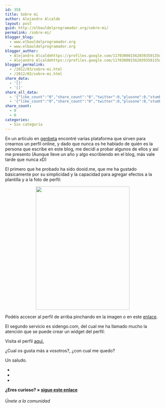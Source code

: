 ```yaml
---
id: 358
title: Sobre mi
author: Alejandro Alcalde
layout: post
guid: http://elbauldelprogramador.org/sobre-mi/
permalink: /sobre-mi/
blogger_blog:
  - www.elbauldelprogramador.org
  - www.elbauldelprogramador.org
blogger_author:
  - Alejandro Alcaldehttps://profiles.google.com/117030001562039350135noreply@blogger.com
  - Alejandro Alcaldehttps://profiles.google.com/117030001562039350135noreply@blogger.com
blogger_permalink:
  - /2012/03/sobre-mi.html
  - /2012/03/sobre-mi.html
share_data:
  - '[]'
  - '[]'
share_all_data:
  - '{"like_count":"0","share_count":"0","twitter":0,"plusone":0,"stumble":0,"pinit":0,"count":0,"time":1333551682}'
  - '{"like_count":"0","share_count":"0","twitter":0,"plusone":0,"stumble":0,"pinit":0,"count":0,"time":1333551682}'
share_count:
  - 0
  - 0
categories:
  - Sin categoría
---
```

En un artículo en [genbeta][1] encontré varias plataforma que sirven para crearnos un perfil online, y dado que nunca os he hablado de quién es la persona que escribe en este blog, me decidí a probar algunos de ellos y así me presento (Aunque lleve un año y algo escribiendo en el blog, más vale tarde que nunca xD)

El primero que he probado ha sido dooid.me, que me ha gustado básicamente por su simplicidad y la capacidad para agregar efectos a la plantilla y a la foto de perfil:

  
<!--more-->

<div class="separator" style="clear: both; text-align: center;">
  <a href="http://dooid.me/algui91" imageanchor="1" style="margin-left:1em; margin-right:1em"><img border="0" height="400" width="305" src="http://2.bp.blogspot.com/-rZI5KBL9Wcc/T2kEtQwVo-I/AAAAAAAACRM/tIBEVj-AO3c/s400/Screenshot%2B-%2B03202012%2B-%2B11%253A28%253A44%2BPM.png" /></a>
</div>

Podéis accecer al perfil de arriba pinchando en la imagen o en este [enlace][2].

El segundo servicio es sidengo.com, del cual me ha llamado mucho la atención que se puede crear un widget del perfil:

<p style="text-align:center">
</p>

Visita el perfil [aquí.][3]

¿Cual os gusta más a vosotros?, ¿con cual me quedo?

Un saludo.

<div class="sharedaddy">
  <div class="sd-content">
    <ul>
      <li>
        <a class="hastip" rel="nofollow" href="http://twitter.com/home?status=Sobre mi+http://elbauldelprogramador.com/sobre-mi/+V%C3%ADa+%40elbaulp" onclick="javascript:window.open(this.href, '', 'menubar=no,toolbar=no,resizable=yes,scrollbars=yes,height=600,width=600');return false;" title="Compartir en Twitter" target="_blank"><span class="iconbox-title"><i class="icon-twitter icon-2x"></i></span></a>
      </li>
      <li>
        <a class="hastip" rel="nofollow" href="http://www.facebook.com/sharer.php?u=http://elbauldelprogramador.com/sobre-mi/&t=Sobre mi+http://elbauldelprogramador.com/sobre-mi/+V%C3%ADa+%40elbaulp" onclick="javascript:window.open(this.href, '', 'menubar=no,toolbar=no,resizable=yes,scrollbars=yes,height=600,width=600');return false;" title="Compartir en Facebook" target="_blank"><span class="iconbox-title"><i class="icon-facebook icon-2x"></i></span></a>
      </li>
      <li>
        <a class="hastip" rel="nofollow" href="https://plus.google.com/share?url=Sobre mi+http://elbauldelprogramador.com/sobre-mi/+V%C3%ADa+%40elbaulp" onclick="javascript:window.open(this.href, '', 'menubar=no,toolbar=no,resizable=yes,scrollbars=yes,height=600,width=600');return false;" title="Compartir en G+" target="_blank"><span class="iconbox-title"><i class="icon-google-plus icon-2x"></i></span></a>
      </li>
    </ul>
  </div>
</div>

<span id="socialbottom" class="highlight style-2">

<p>
  <strong>¿Eres curioso? » <a onclick="javascript:_gaq.push(['_trackEvent','random','click-random']);" href="/index.php?random=1">sigue este enlace</a></strong>
</p>

<h6>
  Únete a la comunidad
</h6>

<div class="iconsc hastip" title="2240 seguidores">
  <a href="http://twitter.com/elbaulp" target="_blank"><i class="icon-twitter"></i></a>
</div>

<div class="iconsc hastip" title="2452 fans">
  <a href="http://facebook.com/elbauldelprogramador" target="_blank"><i class="icon-facebook"></i></a>
</div>

<div class="iconsc hastip" title="0 +1s">
  <a href="http://plus.google.com/+Elbauldelprogramador" target="_blank"><i class="icon-google-plus"></i></a>
</div>

<div class="iconsc hastip" title="Repositorios">
  <a href="http://github.com/algui91" target="_blank"><i class="icon-github"></i></a>
</div>

<div class="iconsc hastip" title="Feed RSS">
  <a href="http://elbauldelprogramador.com/feed" target="_blank"><i class="icon-rss"></i></a>
</div></span>

 [1]: http://www.genbeta.com/web/dooid-otra-alternativa-para-crear-un-atractivo-perfil-personal
 [2]: http://dooid.me/algui91
 [3]: http://sidengo.com/Alejandro_alcalde